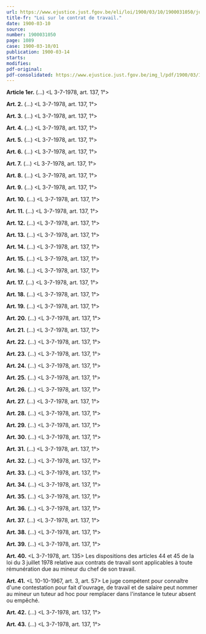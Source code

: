 ```yaml
---
url: https://www.ejustice.just.fgov.be/eli/loi/1900/03/10/1900031050/justel
title-fr: "Loi sur le contrat de travail."
date: 1900-03-10
source:
number: 1900031050
page: 1089
case: 1900-03-10/01
publication: 1900-03-14
starts:
modifies:
pdf-original:
pdf-consolidated: https://www.ejustice.just.fgov.be/img_l/pdf/1900/03/10/1900031050_F.pdf
---
```


**Article 1er.** (...) <L 3-7-1978, art. 137, 1°>

**Art. 2.** (...) <L 3-7-1978, art. 137, 1°>

**Art. 3.** (...) <L 3-7-1978, art. 137, 1°>

**Art. 4.** (...) <L 3-7-1978, art. 137, 1°>

**Art. 5.** (...) <L 3-7-1978, art. 137, 1°>

**Art. 6.** (...) <L 3-7-1978, art. 137, 1°>

**Art. 7.** (...) <L 3-7-1978, art. 137, 1°>

**Art. 8.** (...) <L 3-7-1978, art. 137, 1°>

**Art. 9.** (...) <L 3-7-1978, art. 137, 1°>

**Art. 10.** (...) <L 3-7-1978, art. 137, 1°>

**Art. 11.** (...) <L 3-7-1978, art. 137, 1°>

**Art. 12.** (...) <L 3-7-1978, art. 137, 1°>

**Art. 13.** (...) <L 3-7-1978, art. 137, 1°>

**Art. 14.** (...) <L 3-7-1978, art. 137, 1°>

**Art. 15.** (...) <L 3-7-1978, art. 137, 1°>

**Art. 16.** (...) <L 3-7-1978, art. 137, 1°>

**Art. 17.** (...) <L 3-7-1978, art. 137, 1°>

**Art. 18.** (...) <L 3-7-1978, art. 137, 1°>

**Art. 19.** (...) <L 3-7-1978, art. 137, 1°>

**Art. 20.** (...) <L 3-7-1978, art. 137, 1°>

**Art. 21.** (...) <L 3-7-1978, art. 137, 1°>

**Art. 22.** (...) <L 3-7-1978, art. 137, 1°>

**Art. 23.** (...) <L 3-7-1978, art. 137, 1°>

**Art. 24.** (...) <L 3-7-1978, art. 137, 1°>

**Art. 25.** (...) <L 3-7-1978, art. 137, 1°>

**Art. 26.** (...) <L 3-7-1978, art. 137, 1°>

**Art. 27.** (...) <L 3-7-1978, art. 137, 1°>

**Art. 28.** (...) <L 3-7-1978, art. 137, 1°>

**Art. 29.** (...) <L 3-7-1978, art. 137, 1°>

**Art. 30.** (...) <L 3-7-1978, art. 137, 1°>

**Art. 31.** (...) <L 3-7-1978, art. 137, 1°>

**Art. 32.** (...) <L 3-7-1978, art. 137, 1°>

**Art. 33.** (...) <L 3-7-1978, art. 137, 1°>

**Art. 34.** (...) <L 3-7-1978, art. 137, 1°>

**Art. 35.** (...) <L 3-7-1978, art. 137, 1°>

**Art. 36.** (...) <L 3-7-1978, art. 137, 1°>

**Art. 37.** (...) <L 3-7-1978, art. 137, 1°>

**Art. 38.** (...) <L 3-7-1978, art. 137, 1°>

**Art. 39.** (...) <L 3-7-1978, art. 137, 1°>

**Art. 40.** <L 3-7-1978, art. 135> Les dispositions des articles 44 et 45 de la loi du 3 juillet 1978 relative aux contrats de travail sont applicables à toute rémunération due au mineur du chef de son travail.

**Art. 41.** <L 10-10-1967, art. 3, art. 57> Le juge compétent pour connaître d'une contestation pour fait d'ouvrage, de travail et de salaire peut nommer au mineur un tuteur ad hoc pour remplacer dans l'instance le tuteur absent ou empêché.

**Art. 42.** (...) <L 3-7-1978, art. 137, 1°>

**Art. 43.** (...) <L 3-7-1978, art. 137, 1°>
